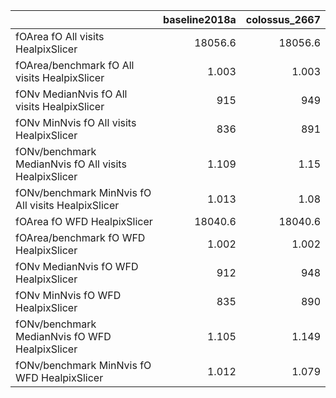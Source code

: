 |                                                       |   baseline2018a |   colossus_2667 |
|:------------------------------------------------------|----------------:|----------------:|
| fOArea fO All visits HealpixSlicer                    |       18056.6   |       18056.6   |
| fOArea/benchmark fO All visits HealpixSlicer          |           1.003 |           1.003 |
| fONv MedianNvis fO All visits HealpixSlicer           |         915     |         949     |
| fONv MinNvis fO All visits HealpixSlicer              |         836     |         891     |
| fONv/benchmark MedianNvis fO All visits HealpixSlicer |           1.109 |           1.15  |
| fONv/benchmark MinNvis fO All visits HealpixSlicer    |           1.013 |           1.08  |
| fOArea fO WFD HealpixSlicer                           |       18040.6   |       18040.6   |
| fOArea/benchmark fO WFD HealpixSlicer                 |           1.002 |           1.002 |
| fONv MedianNvis fO WFD HealpixSlicer                  |         912     |         948     |
| fONv MinNvis fO WFD HealpixSlicer                     |         835     |         890     |
| fONv/benchmark MedianNvis fO WFD HealpixSlicer        |           1.105 |           1.149 |
| fONv/benchmark MinNvis fO WFD HealpixSlicer           |           1.012 |           1.079 |
